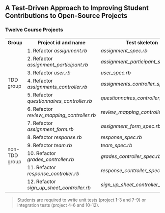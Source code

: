 A Test-Driven Approach to Improving Student Contributions to Open-Source Projects
--

### Twelve Course Projects
<table class="tg">
  <tr>
    <th class="tg-xldj">Group</th>
    <th class="tg-xldj">Project id and name</th>
    <th class="tg-xldj">Test skeleton</th>
  </tr>
  <tr>
    <td class="tg-c3ow" rowspan="6">TDD group</td>
    <td class="tg-0pky">1. Refactor <i>assignment.rb</i></td>
    <td class="tg-0pky"><i>assignment_spec.rb</i></td>
  </tr>
  <tr>
    <td class="tg-0pky">2. Refactor <i>assignment_participant.rb</i></td>
    <td class="tg-0pky"><i>assignment_participant_spec.rb</i></td>
  </tr>
  <tr>
    <td class="tg-0pky">3. Refactor <i>user.rb</i></td>
    <td class="tg-0pky"><i>user_spec.rb</i></td>
  </tr>
  <tr>
    <td class="tg-0pky">4. Refactor <i>assignments_controller.rb</i></td>
    <td class="tg-0pky"><i>assignments_controller_spec.rb</i></td>
  </tr>
  <tr>
    <td class="tg-0pky">5. Refactor <i>questionnaires_controller.rb</i></td>
    <td class="tg-0pky"><i>questionnaires_controller_spec.rb</i></td>
  </tr>
  <tr>
    <td class="tg-0pky">6. Refactor <i>review_mapping_controller.rb</i></td>
    <td class="tg-0pky"><i>review_mapping_controller_spec.rb</i></td>
  </tr>
  <tr>
    <td class="tg-c3ow" rowspan="6">non-TDD group</td>
    <td class="tg-0pky">7. Refactor <i>assignment_form.rb</i></td>
    <td class="tg-0pky"><i>assignment_form_spec.rb</i></td>
  </tr>
  <tr>
    <td class="tg-0pky">8. Refactor <i>response.rb</i></td>
    <td class="tg-0pky"><i>response_spec.rb</i></td>
  </tr>
  <tr>
    <td class="tg-0pky">9. Refactor <i>team.rb</i></td>
    <td class="tg-0pky"><i>team_spec.rb</i></td>
  </tr>
  <tr>
    <td class="tg-0pky">10. Refactor <i>grades_controller.rb</i></td>
    <td class="tg-0pky"><i>grades_controller_spec.rb</i></td>
  </tr>
  <tr>
    <td class="tg-0pky">11. Refactor <i>response_controller.rb</i></td>
    <td class="tg-0pky"><i>response_controller_spec.rb</i></td>
  </tr>
  <tr>
    <td class="tg-0pky">12. Refactor <i>sign_up_sheet_controller.rb</i></td>
    <td class="tg-0pky"><i>sign_up_sheet_controller_spec.rb</i></td>
  </tr>
</table>

> Students are required to write unit tests (project 1-3 and 7-9) or integration tests (project 4-6 and 10-12).
